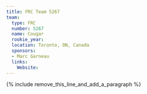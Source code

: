 ```yaml
---
title: FRC Team 5267
team:
  type: FRC
  number: 5267
  name: Cougar
  rookie_year:
  location: Toronto, ON, Canada
  sponsors:
  - Marc Garneau
  links:
    Website:
---
```


{% include remove_this_line_and_add_a_paragraph %}